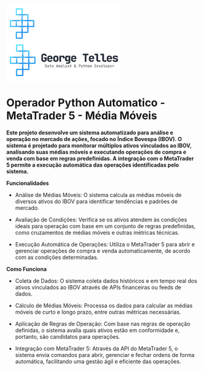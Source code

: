 <div>
  <img src="https://raw.githubusercontent.com/GeorgeTelles/georgetelles/f69531ec6b293b5148563588a764c010015d315e/logo_clara.png" alt="logo clara" width="300" style="display: inline-block; vertical-align: top; margin-right: 10px;">
  <img src="https://raw.githubusercontent.com/GeorgeTelles/georgetelles/f69531ec6b293b5148563588a764c010015d315e/logo_dark.png" alt="logo dark" width="300" style="display: inline-block; vertical-align: top;">
</div>

# Operador Python Automatico - MetaTrader 5 - Média Móveis


**Este projeto desenvolve um sistema automatizado para análise e operação no mercado de ações, focado no Índice Bovespa (IBOV). O sistema é projetado para monitorar múltiplos ativos vinculados ao IBOV, analisando suas médias móveis e executando operações de compra e venda com base em regras predefinidas. A integração com o MetaTrader 5 permite a execução automática das operações identificadas pelo sistema.**

**Funcionalidades**
- Análise de Médias Móveis: O sistema calcula as médias móveis de diversos ativos do IBOV para identificar tendências e padrões de mercado.

- Avaliação de Condições: Verifica se os ativos atendem às condições ideais para operação com base em um conjunto de regras predefinidas, como cruzamentos de médias móveis e outras métricas técnicas.

- Execução Automática de Operações: Utiliza o MetaTrader 5 para abrir e gerenciar operações de compra e venda automaticamente, de acordo com as condições determinadas.

**Como Funciona**
- Coleta de Dados: O sistema coleta dados históricos e em tempo real dos ativos vinculados ao IBOV através de APIs financeiras ou feeds de dados.

- Cálculo de Médias Móveis: Processa os dados para calcular as médias móveis de curto e longo prazo, entre outras métricas necessárias.

- Aplicação de Regras de Operação: Com base nas regras de operação definidas, o sistema avalia quais ativos estão em conformidade e, portanto, são candidatos para operações.

- Integração com MetaTrader 5: Através da API do MetaTrader 5, o sistema envia comandos para abrir, gerenciar e fechar ordens de forma automática, facilitando uma gestão ágil e eficiente das operações.
